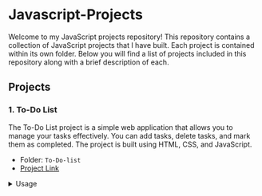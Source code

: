 # Javascript-Projects
Welcome to my JavaScript projects repository! This repository contains a collection of JavaScript projects that I have built. Each project is contained within its own folder. Below you will find a list of projects included in this repository along with a brief description of each.

## Projects

### 1. To-Do List

The To-Do List project is a simple web application that allows you to manage your tasks effectively. You can add tasks, delete tasks, and mark them as completed. The project is built using HTML, CSS, and JavaScript.

- Folder: `To-Do-list`
- [Project Link](https://imsp18-to-do-list.netlify.app/)

<details>
  <summary>Usage</summary>
  
-Add a task:

Type the task in the input field.
Press the Enter key or click the "Add" button.
The task will be added to the list.

-Delete a task:

Hover over the task you want to delete.
Click the "Delete" button that appears on the right side of the task.
The task will be removed from the list.

-Mark a task as completed:

Click the checkbox next to the task.
The task will be visually marked as completed.
  
</details>


